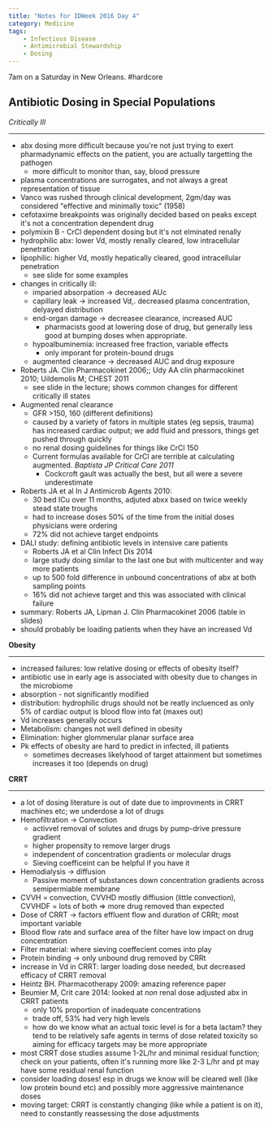 ```yaml
---
title: "Notes for IDWeek 2016 Day 4"
category: Medicine
tags:
    - Infectious Disease
    - Antimicrobial Stewardship
	- Dosing
---
```


7am on a Saturday in New Orleans. #hardcore

## Antibiotic Dosing in Special Populations ##

*Critically Ill*
***

- abx dosing more difficult because you're not just trying to exert pharmadynamic effects on the patient, you are actually targetting the pathogen
	- more difficult to monitor than, say, blood pressure
- plasma concentrations are surrogates, and not always a great representation of tissue
- Vanco was rushed through clinical development, 2gm/day was considered "effective and minimally toxic" (1958)
- cefotaxime breakpoints was originally decided based on peaks except it's not a concentration dependent drug
- polymixin B - CrCl dependent dosing but it's not elminated renally
- hydrophilic abx: lower Vd, mostly renally cleared, low intracellular penetration
- lipophilic: higher Vd, mostly hepatically cleared, good intracellular penetration
	- see slide for some examples
- changes in critically ill:
	- imparied absorpation -> decreased AUc
	- capillary leak -> increased Vd,. decreased plasma concentration, delyayed distribution
	- end-organ damage -> decreasee clearance, increased AUC
		- pharmacists good at lowering dose of drug, but generally less good at bumping doses when appropriate.
	- hypoalbuminemia: increased free fraction, variable effects
		- only imporant for protein-bound drugs
	- augmented clearance -> decreased AUC and drug exposure
- Roberts JA. Clin Pharmacokinet 2006;; Udy AA clin pharmacokinet 2010; Uildemolis M; CHEST 2011
	- see slide in the lecture; shows common changes for different critically ill states
- Augmented renal clearance
	- GFR >150, 160 (different definitions)
	- caused by a variety of fators in multiple states (eg sepsis, trauma) has increased cardiac output; we add fluid and pressors, things get pushed through quickly
	- no renal dosing guidelines for things like CrCl 150
	- Current formulas available for CrCl are terrible at calculating augmented. _Baptista JP Critical Care 2011_
		- Cockcroft gault was actually the best, but all were a severe underestimate
- Roberts JA et al In J Antimicrob Agents 2010: 
	- 30 bed ICu over 11 months, adjuted abxx based on twice weekly stead state troughs
	- had to increase doses 50% of the time from the initial doses physicians were ordering
	- 72% did not achieve target endpoints
- DALI study: defining antibiotic levels in intensive care patients
	- Roberts JA et al Clin Infect Dis 2014
	- large study doing similar to the last one but with multicenter and way more patients
	- up to 500 fold difference in unbound concentrations of abx at both sampling points
	- 16% did not achieve target and this was associated with clinical failure
- summary: Roberts JA, Lipman J. Clin Pharmacokinet 2006 (table in slides)
- should probably be loading patients when they have an increased Vd

**Obesity**
***

- increased failures: low relative dosing or effects of obesity itself?
- antibiotic use in early age is associated with obesity due to changes in the microbiome
- absorption - not significantly modified
- distribution: hydrophilic drugs should not be reatly incluenced as only 5% of cardiac output is blood flow into fat (maxes out)
- Vd increases generally occurs
- Metabolism: changes not well defined in obesity
- Elimination: higher glommerular planar surface area
- Pk effects of obesity are hard to predict in infected, ill patients
	- sometimes decreases likelyhood of target attainment but sometimes increases it too (depends on drug)

**CRRT**
***

- a lot of dosing literature is out of date due to improvments in CRRT machines etc; we underdose a lot of drugs
- Hemofiltration -> Convection
	- activvel removal of solutes and drugs by pump-drive pressure gradient
	- higher propensity to remove larger drugs
	- independent of concentration gradients or molecular drugs
	- Sieving coefficeint can be helpful if you have it
- Hemodialysis -> diffusion
	- Passive moment of substances down concentration gradients across semipermiable membrane
- CVVH = convection, CVVHD mostly diffiusion (little convection), CVVHDF = lots of both => more drug removed than expected
- Dose of CRRT -> factors effluent flow and duration of CRRt; most important variable
- Blood flow rate and surface area of the filter have low impact on drug concentration
- Filter material: where sieving coeffecient comes into play
- Protein binding -> only unbound drug removed by CRRt
- increase in Vd in CRRT: larger loading dose needed, but decreased efficacy of CRRT removal
- Heintz BH. Pharmacotherapy 2009: amazing reference paper
- Beumier M, Crit care 2014: looked at _non_ renal dose adjusted abx in CRRT patients
	- only 10% proportion of inadequate concentrations
	- trade off, 53% had very high levels
	- how do we know what an actual toxic level is for a beta lactam? they tend to be relatively safe agents in terms of dose related toxicity so aiming for efficacy targets may be more appropriate
- most CRRT dose studies assume 1-2L/hr and minimal residual function; check on your patients, often it's running more like 2-3 L/hr and pt may have some residual renal function
- consider loading doses! esp in drugs we know will be cleared well (like low protein bound etc) and possibly more aggressive maintenance doses
- moving target: CRRT is constantly changing (like while a patient is on it), need to constantly reassessing the dose adjustments